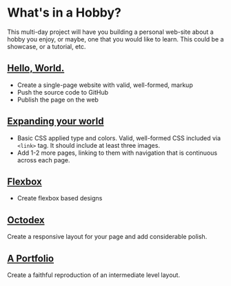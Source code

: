 # What's in a Hobby?

This multi-day project will have you building a personal web-site about a hobby you enjoy, or maybe, one that you
would like to learn. This could be a showcase, or a tutorial, etc.

## [Hello, World.](./hello-world)

- Create a single-page website with valid, well-formed, markup
- Push the source code to GitHub
- Publish the page on the web

## [Expanding your world](./expanding-your-world)

- Basic CSS applied type and colors. Valid, well-formed CSS included via `<link>` tag. It should include at least three
  images.
- Add 1-2 more pages, linking to them with navigation that is continuous across each page.

## [Flexbox](./flexbox)

- Create flexbox based designs

## [Octodex](./octodex)

Create a responsive layout for your page and add considerable polish.

## [A Portfolio](./portfolio)

Create a faithful reproduction of an intermediate level layout.
